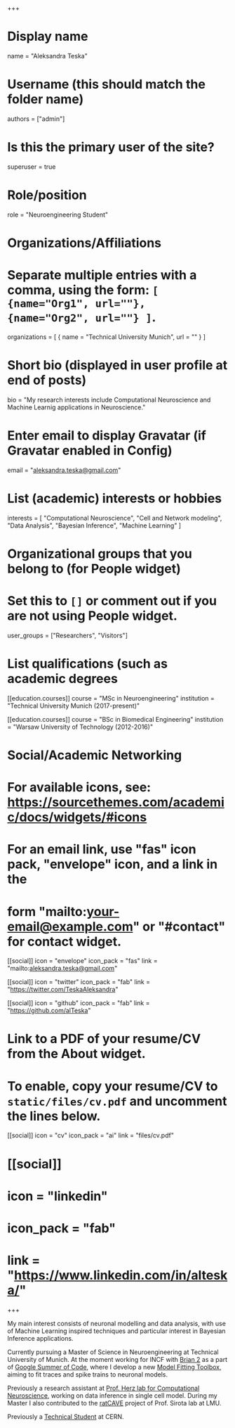 +++
# Display name
name = "Aleksandra Teska"

# Username (this should match the folder name)
authors = ["admin"]

# Is this the primary user of the site?
superuser = true

# Role/position
role = "Neuroengineering Student"

# Organizations/Affiliations
#   Separate multiple entries with a comma, using the form: `[ {name="Org1", url=""}, {name="Org2", url=""} ]`.
organizations = [ { name = "Technical University Munich", url = "" } ]

# Short bio (displayed in user profile at end of posts)
bio = "My research interests include Computational Neuroscience and Machine Learnig applications in Neuroscience."

# Enter email to display Gravatar (if Gravatar enabled in Config)
email = "aleksandra.teska@gmail.com"

# List (academic) interests or hobbies
  interests = [
    "Computational Neuroscience",
    "Cell and Network modeling",
    "Data Analysis",
    "Bayesian Inference",
    "Machine Learning"
  ]

# Organizational groups that you belong to (for People widget)
#   Set this to `[]` or comment out if you are not using People widget.
user_groups = ["Researchers", "Visitors"]

# List qualifications (such as academic degrees
[[education.courses]]
  course = "MSc in Neuroengineering"
  institution = "Technical University Munich (2017-present)"

[[education.courses]]
  course = "BSc in Biomedical Engineering"
  institution = "Warsaw University of Technology (2012-2016)"


# Social/Academic Networking
# For available icons, see: https://sourcethemes.com/academic/docs/widgets/#icons
#   For an email link, use "fas" icon pack, "envelope" icon, and a link in the
#   form "mailto:your-email@example.com" or "#contact" for contact widget.

[[social]]
  icon = "envelope"
  icon_pack = "fas"
  link = "mailto:aleksandra.teska@gmail.com"  

[[social]]
  icon = "twitter"
  icon_pack = "fab"
  link = "https://twitter.com/TeskaAleksandra"


[[social]]
  icon = "github"
  icon_pack = "fab"
  link = "https://github.com/alTeska"

# Link to a PDF of your resume/CV from the About widget.
# To enable, copy your resume/CV to `static/files/cv.pdf` and uncomment the lines below.
[[social]]
  icon = "cv"
  icon_pack = "ai"
  link = "files/cv.pdf"

# [[social]]
#   icon = "linkedin"
#   icon_pack = "fab"
#   link = "https://www.linkedin.com/in/alteska/"


+++

My main interest consists of neuronal modelling and data analysis, with use of Machine Learning inspired techniques and particular interest in Bayesian Inference applications.

Currently pursuing a Master of Science in Neuroengineering at Technical University of Munich. At the moment working for INCF with [Brian 2](https://brian2.readthedocs.io/en/stable/) as a part of [Google Summer of Code](https://summerofcode.withgoogle.com/projects/#4897782660333568), where I develop a new [Model Fitting Toolbox](https://github.com/alTeska/brian2tools/tree/modelfitting_dev), aiming to fit traces and spike trains to neuronal models.


Previously a research assistant at [Prof. Herz lab for Computational Neuroscience](http://www.neuro.bio.lmu.de/members/comp_neuro_herz/herz_a/index.html), working on data inference in single cell model. During my Master I also contributed to the [ratCAVE](https://github.com/ratcave) project of Prof. Sirota lab at LMU.

Previously a [Technical Student](http://mad.web.cern.ch/mad/) at CERN.
